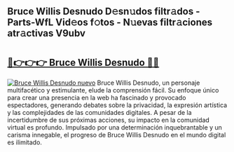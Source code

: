 ## Bruce Willis Desnudo D𝚎sn𝚞dos filtr𝚊dos - Parts-WfL Vid𝚎os f𝚘tos - N𝚞evas filtr𝚊ciones atr𝚊ctivas V9ubv

# <h2><a href="http://mb3p4y.tromn.icu/?c=Bruce+Willis+Desnudo">🔗👉👉👉 Bruce Willis Desnudo 🔗🔗</a></h2>

[![Bruce Willis Desnudo nuevo](https://i.imgur.com/pEAQMta.gif)](http://mb3p4y.tromn.icu/?c=Bruce+Willis+Desnudo)
Bruce Willis Desnudo, un personaje multifacético y estimulante, elude la comprensión fácil. Su enfoque único para crear una presencia en la web ha fascinado y provocado espectadores, generando debates sobre la privacidad, la expresión artística y las complejidades de las comunidades digitales. A pesar de la incertidumbre de sus próximas acciones, su impacto en la comunidad virtual es profundo. Impulsado por una determinación inquebrantable y un carisma innegable, el progreso de Bruce Willis Desnudo en el mundo digital es ilimitado.
